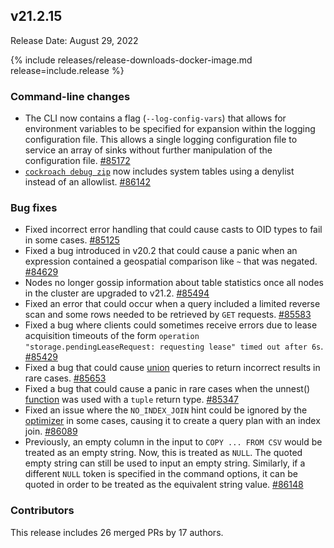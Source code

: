 ## v21.2.15

Release Date: August 29, 2022

{% include releases/release-downloads-docker-image.md release=include.release %}

<h3 id="v21-2-15-command-line-changes">Command-line changes</h3>

- The CLI now contains a flag (`--log-config-vars`) that allows for environment variables to be specified for expansion within the logging configuration file. This allows a single logging configuration file to service an array of sinks without further manipulation of the configuration file. [#85172][#85172]
- [`cockroach debug zip`](../v21.2/cockroach-debug-zip.html) now includes system tables using a denylist instead of an allowlist. [#86142][#86142]

<h3 id="v21-2-15-bug-fixes">Bug fixes</h3>

- Fixed incorrect error handling that could cause casts to OID types to fail in some cases. [#85125][#85125]
- Fixed a bug introduced in v20.2 that could cause a panic when an expression contained a geospatial comparison like `~` that was negated. [#84629][#84629]
- Nodes no longer gossip information about table statistics once all nodes in the cluster are upgraded to v21.2. [#85494][#85494]
- Fixed an error that could occur when a query included a limited reverse scan and some rows needed to be retrieved by `GET` requests. [#85583][#85583]
- Fixed a bug where clients could sometimes receive errors due to lease acquisition timeouts of the form `operation "storage.pendingLeaseRequest: requesting lease" timed out after 6s`. [#85429][#85429]
- Fixed a bug that could cause [union](../v21.2/selection-queries.html#union-combine-two-queries) queries to return incorrect results in rare cases. [#85653][#85653]
- Fixed a bug that could cause a panic in rare cases when the unnest() [function](../v21.2/functions-and-operators.html) was used with a `tuple` return type.  [#85347][#85347]
- Fixed an issue where the `NO_INDEX_JOIN` hint could be ignored by the [optimizer](../v21.2/cost-based-optimizer.html) in some cases, causing it to create a query plan with an index join. [#86089][#86089]
- Previously, an empty column in the input to `COPY ... FROM CSV` would be treated as an empty string. Now, this is treated as `NULL`. The quoted empty string can still be used to input an empty string. Similarly, if a different `NULL` token is specified in the command options, it can be quoted in order to be treated as the equivalent string value. [#86148][#86148]

<h3 id="v21-2-15-contributors">Contributors</h3>

This release includes 26 merged PRs by 17 authors.

[#84629]: https://github.com/cockroachdb/cockroach/pull/84629
[#85022]: https://github.com/cockroachdb/cockroach/pull/85022
[#85125]: https://github.com/cockroachdb/cockroach/pull/85125
[#85172]: https://github.com/cockroachdb/cockroach/pull/85172
[#85342]: https://github.com/cockroachdb/cockroach/pull/85342
[#85347]: https://github.com/cockroachdb/cockroach/pull/85347
[#85429]: https://github.com/cockroachdb/cockroach/pull/85429
[#85463]: https://github.com/cockroachdb/cockroach/pull/85463
[#85494]: https://github.com/cockroachdb/cockroach/pull/85494
[#85583]: https://github.com/cockroachdb/cockroach/pull/85583
[#85653]: https://github.com/cockroachdb/cockroach/pull/85653
[#86089]: https://github.com/cockroachdb/cockroach/pull/86089
[#86142]: https://github.com/cockroachdb/cockroach/pull/86142
[#86148]: https://github.com/cockroachdb/cockroach/pull/86148
